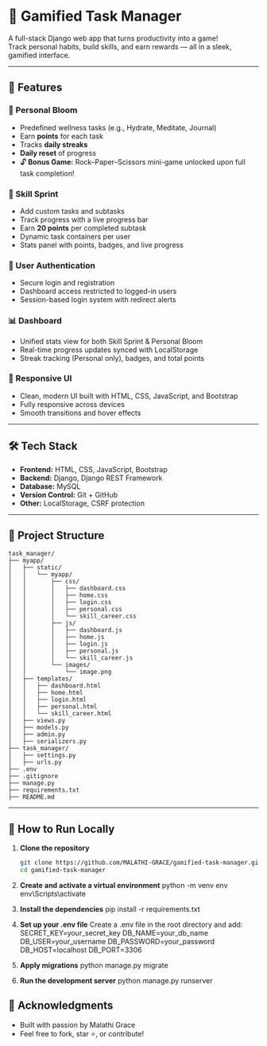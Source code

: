 # 🎯 Gamified Task Manager

A full-stack Django web app that turns productivity into a game!  
Track personal habits, build skills, and earn rewards — all in a sleek, gamified interface.

---

## 📌 Features

### 🌱 Personal Bloom
- Predefined wellness tasks (e.g., Hydrate, Meditate, Journal)
- Earn **points** for each task
- Tracks **daily streaks**
- **Daily reset** of progress
- 🔓 **Bonus Game:** Rock–Paper–Scissors mini-game unlocked upon full task completion!


### 🧠 Skill Sprint
- Add custom tasks and subtasks
- Track progress with a live progress bar
- Earn **20 points** per completed subtask
- Dynamic task containers per user
- Stats panel with points, badges, and live progress


### 👤 User Authentication
- Secure login and registration
- Dashboard access restricted to logged-in users
- Session-based login system with redirect alerts

### 📊 Dashboard
- Unified stats view for both Skill Sprint & Personal Bloom
- Real-time progress updates synced with LocalStorage
- Streak tracking (Personal only), badges, and total points

### 💅 Responsive UI
- Clean, modern UI built with HTML, CSS, JavaScript, and Bootstrap
- Fully responsive across devices
- Smooth transitions and hover effects

---

## 🛠️ Tech Stack

- **Frontend:** HTML, CSS, JavaScript, Bootstrap
- **Backend:** Django, Django REST Framework
- **Database:** MySQL
- **Version Control:** Git + GitHub
- **Other:** LocalStorage, CSRF protection

---

## 📁 Project Structure

```
task_manager/
├── myapp/
│   ├── static/
│   │   └── myapp/
│   │       ├── css/
│   │       │   ├── dashboard.css
│   │       │   ├── home.css
│   │       │   ├── login.css
│   │       │   ├── personal.css
│   │       │   └── skill_career.css
│   │       ├── js/
│   │       │   ├── dashboard.js
│   │       │   ├── home.js
│   │       │   ├── login.js
│   │       │   ├── personal.js
│   │       │   └── skill_career.js
│   │       └── images/
│   │           └── image.png
│   ├── templates/
│   │   ├── dashboard.html
│   │   ├── home.html
│   │   ├── login.html
│   │   ├── personal.html
│   │   └── skill_career.html
│   ├── views.py
│   ├── models.py
│   ├── admin.py
│   ├── serializers.py
├── task_manager/
│   ├── settings.py
│   ├── urls.py
├── .env
├── .gitignore
├── manage.py
├── requirements.txt
├── README.md

```

---

## 🚀 How to Run Locally

1. **Clone the repository**
   ```bash
   git clone https://github.com/MALATHI-GRACE/gamified-task-manager.git
   cd gamified-task-manager

2. **Create and activate a virtual environment**
    python -m venv env
    env\Scripts\activate  

3. **Install the dependencies**
    pip install -r requirements.txt

4. **Set up your .env file**
    Create a .env file in the root directory and add:
        SECRET_KEY=your_secret_key
        DB_NAME=your_db_name
        DB_USER=your_username
        DB_PASSWORD=your_password
        DB_HOST=localhost
        DB_PORT=3306

5. **Apply migrations**
    python manage.py migrate

6. **Run the development server**
    python manage.py runserver


## 🙌 Acknowledgments
- Built with passion by Malathi Grace
- Feel free to fork, star ⭐, or contribute!






